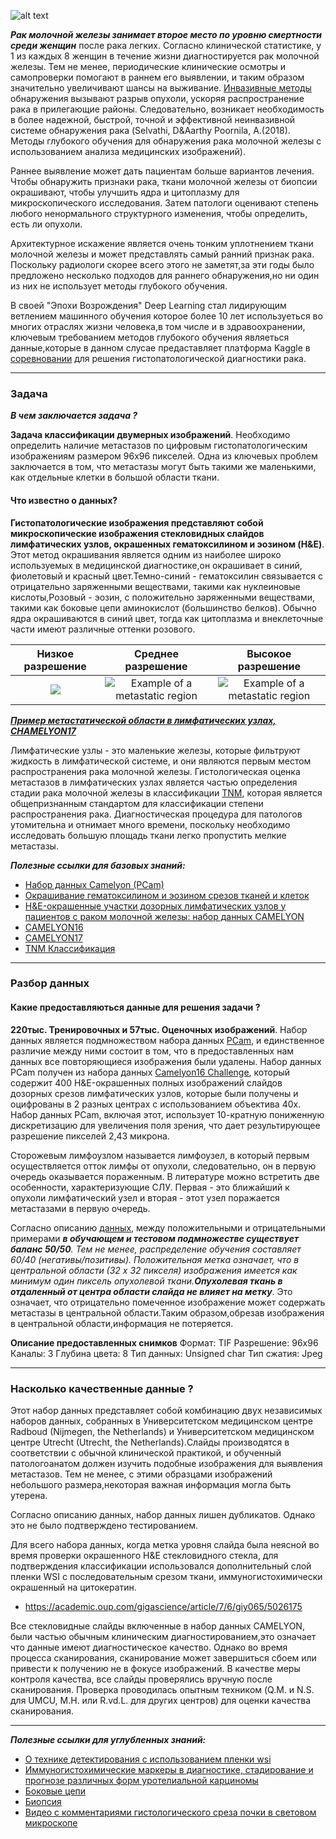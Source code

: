 
![alt text](http://www.innovationandtech.ae/wp-content/uploads/2018/01/Cancer-Prognosis-Prediction-using-AI-810x324.jpg)

***Рак молочной железы занимает второе место по уровню смертности среди женщин*** после рака легких. Согласно клинической статистике, у 1 из каждых 8 женщин в течение жизни диагностируется рак молочной железы. Тем не менее, периодические клинические осмотры и самопроверки помогают в раннем его выявлении, и таким образом значительно увеличивают шансы на выживание. [Инвазивные методы](https://ru.wikipedia.org/wiki/%D0%98%D0%BD%D0%B2%D0%B0%D0%B7%D0%B8%D0%B2%D0%BD%D0%B0%D1%8F_%D0%BF%D1%80%D0%BE%D1%86%D0%B5%D0%B4%D1%83%D1%80%D0%B0) обнаружения вызывают разрыв опухоли, ускоряя распространение рака в прилегающие районы. Следовательно, возникает необходимость в более надежной, быстрой, точной и эффективной неинвазивной системе обнаружения рака (Selvathi, D&Aarthy Poornila, A.(2018). Методы глубокого обучения для обнаружения рака молочной железы с использованием анализа медицинских изображений).

Раннее выявление может дать пациентам больше вариантов лечения. Чтобы обнаружить признаки рака, ткани молочной железы от биопсии окрашивают, чтобы улучшить ядра и цитоплазму для микроскопического исследования. Затем патологи оценивают степень любого ненормального структурного изменения, чтобы определить, есть ли опухоли.

Архитектурное искажение является очень тонким уплотнением ткани молочной железы и может представлять самый ранний признак рака. Поскольку радиологи скорее всего этого не заметят,за эти годы было предложено несколько подходов для раннего обнаружения,но ни один из них не использует методы глубокого обучения.

В своей "Эпохи Возрождения" Deep Learning стал лидирующим ветлением машинного обучения которое более 10 лет используеться во многих отраслях жизни человека,в том числе и в здравоохранении, ключевым требованием методов глубокого обучения являеться данные,которые в данном слусае предаставляет платформа Kaggle в [соревновании](https://www.kaggle.com/c/histopathologic-cancer-detection) для решения гистопатологической диагностики рака.

---
### Задача

***В чем заключается задача ?***

****Задача классификации двумерных изображений****. Необходимо определить наличие метастазов по цифровым гистопатологическим изображениям размером 96x96 пикселей. Одна из ключевых проблем заключается в том, что метастазы могут быть такими же маленькими, как отдельные клетки в большой области ткани.

#### Что известно о данных?
****Гистопатологические изображения представляют собой микроскопические изображения стекловидных слайдов лимфатических узлов, окрашенных гематоксилином и эозином (H&E)****. Этот метод окрашивания является одним из наиболее широко используемых в медицинской диагностике,он окрашивает в синий, фиолетовый и красный цвет.Темно-синий - гематоксилин связывается с отрицательно заряженными веществами, такими как нуклеиновые кислоты,Розовый - эозин, с положительно заряженными веществами, такими как боковые цепи аминокислот (большинство белков). Обычно ядра окрашиваются в синий цвет, тогда как цитоплазма и внеклеточные части имеют различные оттенки розового.

**Низкое разрешение**             | **Среднее разрешение**            | **Высокое разрешение** 
:-------------------------:|:-------------------------:|:-------------------------:
![](https://camelyon17.grand-challenge.org/site/CAMELYON17/serve/public_html/example_low_resolution.png) | ![Example of a metastatic region](https://camelyon17.grand-challenge.org/site/CAMELYON17/serve/public_html/example_mid_resolution.png) | ![Example of a metastatic region](https://camelyon17.grand-challenge.org/site/CAMELYON17/serve/public_html/example_high_resolution.png)


***[Пример метастатической области в лимфатических узлах, CHAMELYON17](https://camelyon17.grand-challenge.org/Background/
)***



Лимфатические узлы - это маленькие железы, которые фильтруют жидкость в лимфатической системе, и они являются первым местом распространения рака молочной железы. Гистологическая оценка метастазов в лимфатических узлах является частью определения стадии рака молочной железы в классификации [TNM](http://www.lood.ru/diagnostics/tnm.html), которая является общепризнанным стандартом для классификации степени распространения рака. Диагностическая процедура для патологов утомительна и отнимает много времени, поскольку необходимо исследовать большую площадь ткани легко пропустить мелкие метастазы.

***Полезные ссылки для базовых знаний:***

+ [Набор данных Camelyon (PCam)](https://github.com/basveeling/pcam)
+ [Окрашивание гематоксилином и эозином срезов тканей и клеток](https://www.ncbi.nlm.nih.gov/pubmed/21356829)
+ [H&E-окрашенные участки дозорных лимфатических узлов у пациентов с раком молочной железы: набор данных CAMELYON](https://academic.oup.com/gigascience/article/7/6/giy065/5026175)
+ [CAMELYON16](https://camelyon16.grand-challenge.org/Background/)
+ [CAMELYON17](https://camelyon17.grand-challenge.org/Background/)
+ [TNM Классификация](https://ru.wikipedia.org/wiki/TNM)

---

### Разбор данных

#### Какие предоставляються данные для решения задачи ?

****220тыс. Тренировочных и 57тыс. Оценочных изображений****. Набор данных является подмножеством набора данных [PCam](https://github.com/basveeling/pcam), и единственное различие между ними состоит в том, что в предоставленных нам данных  все повторяющиеся изображения были удалены. Набор данных PCam получен из набора данных [Camelyon16 Challenge](https://camelyon16.grand-challenge.org/Data/), который содержит 400 H&E-окрашенных полных изображений слайдов дозорных срезов лимфатических узлов, которые были получены и оцифрованы в 2 разных центрах с использованием объектива 40x. Набор данных PCam, включая этот, использует 10-кратную пониженную дискретизацию для увеличения поля зрения, что дает результирующее разрешение пикселей 2,43 микрона.

Сторожевым лимфоузлом называется лимфоузел, в который первым осуществляется отток лимфы от опухоли, следовательно, он в первую очередь оказывается пораженным. В литературе можно встретить две особенности, характеризующие СЛУ. Первая - это ближайший к опухоли лимфатический узел и вторая - этот узел поражается метастазами в первую очередь.


Согласно описанию [данных](https://www.kaggle.com/c/histopathologic-cancer-detection), между положительными и отрицательными примерами ****в обучающем и тестовом подмножестве существует баланс 50/50***. Тем не менее, распределение обучения составляет 60/40 (негативы/позитивы). Положительная метка означает, что в центральной области (32 x 32 пикселя) изображения имеется как минимум один пиксель опухолевой ткани.***Опухолевая ткань в отдаленный от центра области слайда не влияет на метку****. Это означает, что отрицательно помеченное изображение может содержать метастазы в центральной  области.Таким образом,обрезав изображения в центральной области,информация не потеряется.

**Описание предоставленных снимков**
Формат: TIF
Разрешение: 96x96
Каналы: 3
Глубина цвета: 8
Тип данных: Unsigned char
Тип сжатия: Jpeg

---
### Насколько качественные данные ?
Этот набор данных представляет собой комбинацию двух независимых наборов данных, собранных в Университетском медицинском центре Radboud (Nijmegen, the Netherlands) и Университетском медицинском центре Utrecht (Utrecht, the Netherlands).Слайды производятся в соответствии с обычной клинической практикой, и обученный патологоанатом должен изучить подобные изображения для выявления метастазов. Тем не менее, с этими образцами изображений небольшого размера,некоторая важная информация могла быть утерена.


Согласно описанию данных, набор данных лишен дубликатов. Однако это не было подтверждено тестированием.

Для всего набора данных, когда метка уровня слайда была неясной во время проверки окрашенного H&E стекловидного стекла, для подтверждения классификации использовался дополнительный слой пленки WSI с последовательным срезом ткани, иммуногистохимически окрашенный на цитокератин.
+ https://academic.oup.com/gigascience/article/7/6/giy065/5026175

Все стекловидные слайды включенные в набор данных CAMELYON, были частью обычным клиническим диагностированием,это означает что данные имеют диагностическое качество. Однако во время процесса сканирования, сканирование может завершиться сбоем или привести к получению не в фокусе изображений. В качестве меры контроля качества, все слайды проверялись вручную после сканирования. Проверка проводилась опытным техником (Q.M. и N.S. для UMCU, M.H. или R.vd.L. для других центров) для оценки качества сканирования.

---
***Полезные ссылки для углубленных знаний:***

+ [О технике детектирования с использованием пленки wsi](https://ilt.kharkov.ua/bvi/structure/d16/ru/nonequil_eff.html)
+ [Иммуногистохимические маркеры в диагностике, стадирование и прогнозе различных форм уротелиальной карциномы](https://www.science-education.ru/ru/article/view?id=4962)
+ [Боковые цепи](http://chem21.info/info/1304270/)
+ [Биопсия](https://megabook.ru/article/%D0%91%D0%B8%D0%BE%D0%BF%D1%81%D0%B8%D1%8F%20(%D0%BC%D0%B5%D0%B4%D0%B8%D1%86%D0%B8%D0%BD%D0%B0))
+ [Видео с комментариями гистологического среза почки в световом микроскопе](https://www.youtube.com/watch?v=Po5J67mW1JM)
